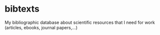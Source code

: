 # bibtexts
My bibliographic database about scientific resources that I need for work (articles, ebooks, journal papers,...)
